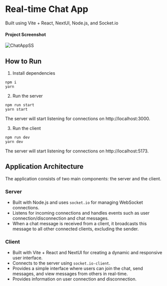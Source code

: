 # Real-time Chat App
Built using Vite + React, NextUI, Node.js, and Socket.io

#### Project Screenshot

![ChatAppSS](https://github.com/ducksblock/chat-app/assets/105146670/887023b2-c394-43b7-88c5-a65e143d049f)

## How to Run
1. Install dependencies
```
npm i
yarn
```

2. Run the server
```
npm run start
yarn start
```
The server will start listening for connections on http://localhost:3000.

3. Run the client
```
npm run dev
yarn dev
```
The server will start listening for connections on http://localhost:5173.


## Application Architecture

The application consists of two main components: the server and the client.

### Server

- Built with Node.js and uses `socket.io` for managing WebSocket connections.
- Listens for incoming connections and handles events such as user connection/disconnection and chat messages.
- When a chat message is received from a client, it broadcasts this message to all other connected clients, excluding the sender.

### Client

- Built with Vite + React and NextUI for creating a dynamic and responsive user interface.
- Connects to the server using `socket.io-client`.
- Provides a simple interface where users can join the chat, send messages, and view messages from others in real-time.
- Provides information on user connection and disconnection.
